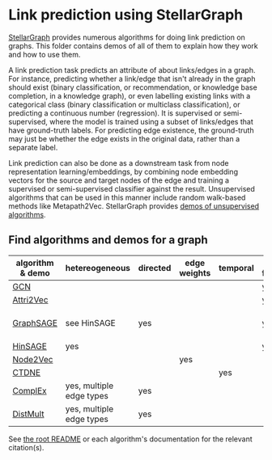 # Link prediction using StellarGraph

[StellarGraph](https://github.com/stellargraph/stellargraph) provides numerous algorithms for doing link prediction on graphs. This folder contains demos of all of them to explain how they work and how to use them.

A link prediction task predicts an attribute of about links/edges in a graph. For instance, predicting whether a link/edge that isn't already in the graph should exist (binary classification, or recommendation, or knowledge base completion, in a knowledge graph), or even labelling existing links with a categorical class (binary classification or multiclass classification), or predicting a continuous number (regression). It is supervised or semi-supervised, where the model is trained using a subset of links/edges that have ground-truth labels. For predicting edge existence, the ground-truth may just be whether the edge exists in the original data, rather than a separate label.

Link prediction can also be done as a downstream task from node representation learning/embeddings, by combining node embedding vectors for the source and target nodes of the edge and training a supervised or semi-supervised classifier against the result. Unsupervised algorithms that can be used in this manner include random walk-based methods like Metapath2Vec. StellarGraph provides [demos of unsupervised algorithms](../embeddings).

## Find algorithms and demos for a graph

| algorithm & demo | hetereogeneous | directed | edge weights | temporal | node features | inductive |
|---|---|---|---|---|---|---|
| [GCN][gcn] | | | | | yes | |
| [Attri2Vec][attri2vec] | | | | | yes | |
| [GraphSAGE][graphsage] | see HinSAGE | yes | | | yes | [demo][graphsage-inductive] |
| [HinSAGE][hinsage] | yes | | | | yes | yes |
| [Node2Vec][node2vec] | | | yes | | | |
| [CTDNE][ctdne] | | | | yes | | |
| [ComplEx][complex] | yes, multiple edge types | yes | | | | |
| [DistMult][distmult] | yes, multiple edge types | yes | | | | |

[gcn]: gcn/cora-gcn-links-example.ipynb
[attri2vec]: attri2vec/stellargraph-attri2vec-DBLP.ipynb
[graphsage]: graphsage/cora-links-example.ipynb
[hinsage]: hinsage/movielens-recommender.ipynb
[node2vec]: random-walks/cora-lp-demo.ipynb
[ctdne]: random-walks/ctdne-link-prediction.ipynb
[complex]: knowledge-graphs/complex.ipynb
[distmult]: knowledge-graphs/distmult.ipynb

See [the root README](../../README.md) or each algorithm's documentation for the relevant citation(s).
